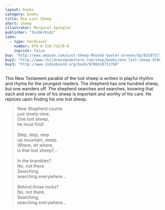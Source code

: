 ```yaml
---
layout: books
category: books
title: One Lost Sheep
short: sheep
illustrator: Margaret Spengler
publisher: "ZonderKidz"
isbn:
  - type: hardcover
    number: 978-0-310-73178-8
    inprint: false
buy: "http://www.amazon.com/Lost-Sheep-Rhonda-Gowler-Greene/dp/031073178X/ref=la_B001IXNUW8_1_5?s=books&ie=UTF8&qid=1401241547&sr=1-5"
buy2: "http://www.childrensbookstore.com/shop/books/one-lost-sheep-9780310731788/"
buy3: "http://www.indiebound.org/book/9780310731788"
---
```


This New Testament parable of the lost sheep is written in playful rhythm and rhyme for the youngest readers. The shepherd has one hundred sheep, but one wanders off. The shepherd searches and searches, knowing that each and every one of his sheep is important and worthy of his care. He rejoices upon finding his one lost sheep.

<blockquote class="excerpt"><p2 class="excerpt">
Now Shepherd counts <br />
just ninety-nine. <br />
One lost sheep, <br />
he must find!
<br /><br />
Step, step, step <br />
up mountain, steep. <br />
Where, oh where, <br />
is that lost sheep?...
<br /><br />
In the brambles? <br />
No, not there. <br />
Searching, <br />
searching everywhere…
<br /><br />
Behind those rocks? <br />
No, not there. <br />
Searching, <br />
searching everywhere…
</p2></blockquote>